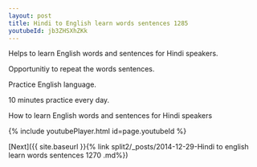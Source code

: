 ```yaml
---
layout: post
title: Hindi to English learn words sentences 1285 
youtubeId: jb3ZHSXhZKk
---
```

 
 
Helps to learn English words and sentences for Hindi speakers.

Opportunitiy to repeat the words sentences. 

Practice English language. 
 
10 minutes practice every day. 
 
How to learn English words and sentences for Hindi speakers 
 
{% include youtubePlayer.html id=page.youtubeId %}
 
 
[Next]({{ site.baseurl }}{% link  split2/_posts/2014-12-29-Hindi to english learn words sentences 1270 .md%})
 
